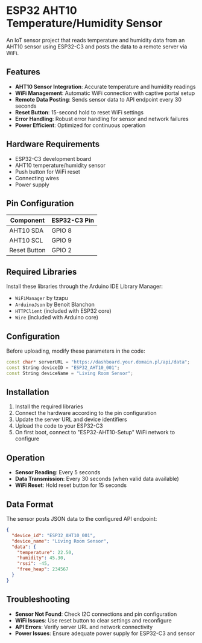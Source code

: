 # ESP32 AHT10 Temperature/Humidity Sensor

An IoT sensor project that reads temperature and humidity data from an AHT10 sensor using ESP32-C3 and posts the data to a remote server via WiFi.

## Features

- **AHT10 Sensor Integration**: Accurate temperature and humidity readings
- **WiFi Management**: Automatic WiFi connection with captive portal setup
- **Remote Data Posting**: Sends sensor data to API endpoint every 30 seconds
- **Reset Button**: 15-second hold to reset WiFi settings
- **Error Handling**: Robust error handling for sensor and network failures
- **Power Efficient**: Optimized for continuous operation

## Hardware Requirements

- ESP32-C3 development board
- AHT10 temperature/humidity sensor
- Push button for WiFi reset
- Connecting wires
- Power supply

## Pin Configuration

| Component    | ESP32-C3 Pin |
|--------------|--------------|
| AHT10 SDA    | GPIO 8       |
| AHT10 SCL    | GPIO 9       |
| Reset Button | GPIO 2       |

## Required Libraries

Install these libraries through the Arduino IDE Library Manager:

- `WiFiManager` by tzapu
- `ArduinoJson` by Benoit Blanchon
- `HTTPClient` (included with ESP32 core)
- `Wire` (included with Arduino core)

## Configuration

Before uploading, modify these parameters in the code:

```cpp
const char* serverURL = "https://dashboard.your.domain.pl/api/data";
const String deviceID = "ESP32_AHT10_001";
const String deviceName = "Living Room Sensor";
```

## Installation

1. Install the required libraries
2. Connect the hardware according to the pin configuration
3. Update the server URL and device identifiers
4. Upload the code to your ESP32-C3
5. On first boot, connect to "ESP32-AHT10-Setup" WiFi network to configure

## Operation

- **Sensor Reading**: Every 5 seconds
- **Data Transmission**: Every 30 seconds (when valid data available)
- **WiFi Reset**: Hold reset button for 15 seconds

## Data Format

The sensor posts JSON data to the configured API endpoint:

```json
{
  "device_id": "ESP32_AHT10_001",
  "device_name": "Living Room Sensor",
  "data": {
    "temperature": 22.50,
    "humidity": 45.30,
    "rssi": -45,
    "free_heap": 234567
  }
}
```

## Troubleshooting

- **Sensor Not Found**: Check I2C connections and pin configuration
- **WiFi Issues**: Use reset button to clear settings and reconfigure
- **API Errors**: Verify server URL and network connectivity
- **Power Issues**: Ensure adequate power supply for ESP32-C3 and sensor